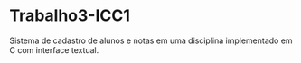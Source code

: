 # Trabalho3-ICC1
Sistema de cadastro de alunos e notas em uma disciplina implementado em C com interface textual.
